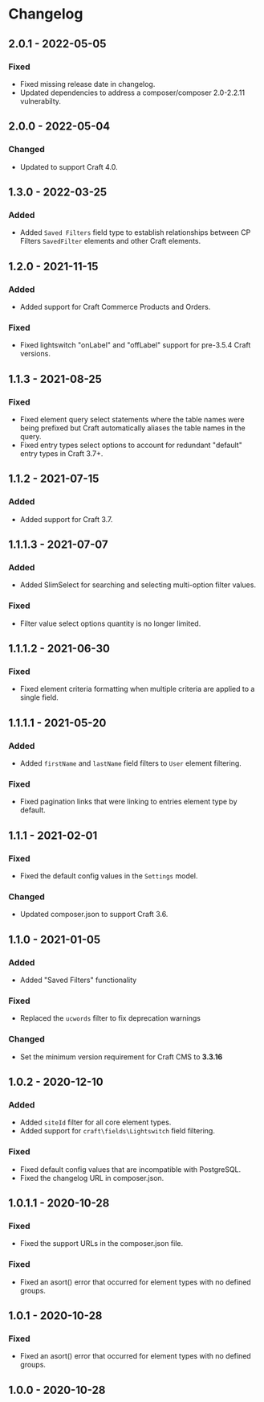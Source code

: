 # Changelog

## 2.0.1 - 2022-05-05

### Fixed
- Fixed missing release date in changelog.
- Updated dependencies to address a composer/composer 2.0-2.2.11 vulnerabilty.

## 2.0.0 - 2022-05-04

### Changed
- Updated to support Craft 4.0.

## 1.3.0 - 2022-03-25

### Added
- Added `Saved Filters` field type to establish relationships between CP Filters `SavedFilter` elements and other Craft elements.

## 1.2.0 - 2021-11-15

### Added
- Added support for Craft Commerce Products and Orders.

### Fixed
- Fixed lightswitch "onLabel" and "offLabel" support for pre-3.5.4 Craft versions.

## 1.1.3 - 2021-08-25

### Fixed
- Fixed element query select statements where the table names were being prefixed but Craft automatically aliases the table names in the query.
- Fixed entry types select options to account for redundant "default" entry types in Craft 3.7+.

## 1.1.2 - 2021-07-15

### Added
- Added support for Craft 3.7.

## 1.1.1.3 - 2021-07-07

### Added
- Added SlimSelect for searching and selecting multi-option filter values.

### Fixed
- Filter value select options quantity is no longer limited.

## 1.1.1.2 - 2021-06-30

### Fixed
- Fixed element criteria formatting when multiple criteria are applied to a single field.

## 1.1.1.1 - 2021-05-20

### Added
- Added `firstName` and `lastName` field filters to `User` element filtering.

### Fixed
- Fixed pagination links that were linking to entries element type by default.

## 1.1.1 - 2021-02-01

### Fixed
- Fixed the default config values in the `Settings` model.

### Changed
- Updated composer.json to support Craft 3.6.

## 1.1.0 - 2021-01-05

### Added
- Added "Saved Filters" functionality

### Fixed
- Replaced the `ucwords` filter to fix deprecation warnings

### Changed
- Set the minimum version requirement for Craft CMS to **3.3.16**

## 1.0.2 - 2020-12-10

### Added
- Added `siteId` filter for all core element types.
- Added support for `craft\fields\Lightswitch` field filtering.

### Fixed
- Fixed default config values that are incompatible with PostgreSQL.
- Fixed the changelog URL in composer.json.

## 1.0.1.1 - 2020-10-28

### Fixed
- Fixed the support URLs in the composer.json file.

### Fixed
- Fixed an asort() error that occurred for element types with no defined groups.

## 1.0.1 - 2020-10-28

### Fixed
- Fixed an asort() error that occurred for element types with no defined groups.

## 1.0.0 - 2020-10-28
